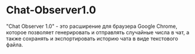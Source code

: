 # Chat-Observer1.0
"Chat Observer 1.0" - это расширение для браузера Google Chrome, которое позволяет генерировать и отправлять случайные числа в чат, а также сохранять и экспортировать историю чата в виде текстового файла.
